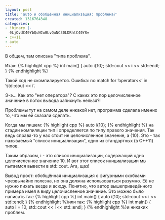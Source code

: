 ```yaml
---
layout: post
title: 'auto и обобщённая инициализация: проблема?'
created: 1316764348
categories:
- !binary |-
  0LjQvdC40YbQuNCw0LvQuNC30LDRhtC40Y8=
- c++11
- auto
---
```

<!--break-->
В общем, там описана "типа проблема".

Итак:
{% highlight cpp %}
int main() {
    auto i{10};
    std::cout << i << std::endl;
}
{% endhighlight %}

Такой код не скомпилируется. Ошибка: no match for ‘operator<<’ in ‘std::cout << i’.

Э-э... Как это "нет оператора"? С каких это пор целочисленное значение в поток вывода запихнуть нельзя?!

Проблемы тут на самом деле никакой нет, программа сделала именно то, что мы ей сказали сделать.

Когда мы пишем:
{% highlight cpp %}
    auto i{10};
{% endhighlight %}
на стадии компиляции тип i определяется по типу правого значения. Так ведь справа-то у нас стоит не целочисленное значение, а {10}. Это - так называемый "список инициализации", один из стандартных (в C++11) типов.

Таким образом, i - это список инициализации, содержащий одно целочисленное значение 10. И вот этот список инициализации мы пытаемся вывести в std::cout. Ага, щаз!

Вывод прост: обобщённая инициализация с фигурными скобками чрезвычайно полезна, но она должна использоваться разумно. Её не нужно пихать везде и всюду. Понятно, что автор вышеприведённого примера имел в виду целочисленное значение. Это можно было написать так:
{% highlight cpp %}
int main() {
    auto i(10);
    std::cout << i << std::endl;
}
{% endhighlight %}или так:
{% highlight cpp %}
int main() {
    auto i = 10;
    std::cout << i << std::endl;
}
{% endhighlight %}и никаких проблем.
